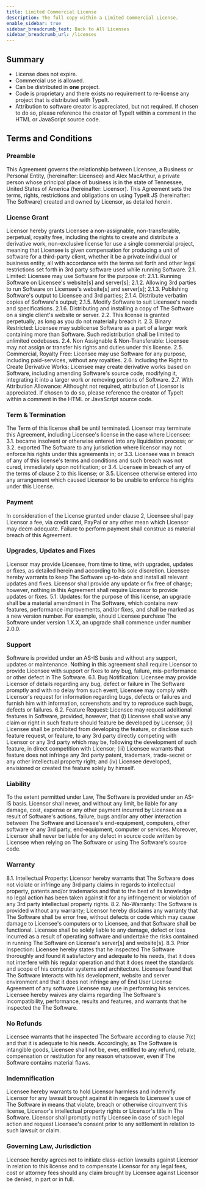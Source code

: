 ```yaml
---
title: Limited Commercial License
description: The full copy within a Limited Commercial License.
enable_sidebar: true
sidebar_breadcrumb_text: Back to All Licenses
sidebar_breadcrumb_url: /licenses
---
```

## Summary 

* License does not expire. 
* Commercial use is allowed. 
* Can be distributed in **one** project.
* Code is proprietary and there exists no requirement to re-license any project that is distributed with TypeIt.
* Attribution to software creator is appreciated, but not required. If chosen to do so, please reference the creator of TypeIt within a comment in the HTML or JavaScript source code. 

## Terms and Conditions

### Preamble

This Agreement governs the relationship between Licensee, a Business or Personal Entity, (hereinafter: Licensee) and Alex MacArthur, a private person whose principal place of business is in the state of Tennessee, United States of America (hereinafter: Licensor). This Agreement sets the terms, rights, restrictions and obligations on using TypeIt JS (hereinafter: The Software) created and owned by Licensor, as detailed herein.

### License Grant 

Licensor hereby grants Licensee a non-assignable, non-transferable, perpetual, royalty free, including the rights to create and distribute a derivative work, non-exclusive license for use a single commercial project, meaning that Licensee is given compensation for producing a unit of software for a third-party client, whether it be a private individual or business entity, all with accordance with the terms set forth and other legal restrictions set forth in 3rd party software used while running Software. 2.1\. Limited: Licensee may use Software for the purpose of: 2.1.1\. Running Software on Licensee's website[s] and server[s]; 2.1.2\. Allowing 3rd parties to run Software on Licensee's website[s] and server[s]; 2.1.3\. Publishing Software's output to Licensee and 3rd parties; 2.1.4\. Distribute verbatim copies of Software's output; 2.1.5\. Modify Software to suit Licensee's needs and specifications. 2.1.6\. Distributing and installing a copy of The Software on a single client's website or server. 2.2\. This license is granted perpetually, as long as you do not materially breach it. 2.3\. Binary Restricted: Licensee may sublicense Software as a part of a larger work containing more than Software. Such redistribution shall be limited to unlimited codebases. 2.4\. Non Assignable & Non-Transferable: Licensee may not assign or transfer his rights and duties under this license. 2.5\. Commercial, Royalty Free: Licensee may use Software for any purpose, including paid-services, without any royalties. 2.6\. Including the Right to Create Derivative Works: Licensee may create derivative works based on Software, including amending Software's source code, modifying it, integrating it into a larger work or removing portions of Software. 2.7. With Attribution Allowance: Althought not required, attribution of Licensor is appreciated. If chosen to do so, please reference the creator of TypeIt within a comment in the HTML or JavaScript source code.

### Term & Termination 

The Term of this license shall be until terminated. Licensor may terminate this Agreement, including Licensee's license in the case where Licensee: 3.1\. became insolvent or otherwise entered into any liquidation process; or 3.2\. exported The Software to any jurisdiction where licensor may not enforce his rights under this agreements in; or 3.3\. Licensee was in breach of any of this license's terms and conditions and such breach was not cured, immediately upon notification; or 3.4\. Licensee in breach of any of the terms of clause 2 to this license; or 3.5\. Licensee otherwise entered into any arrangement which caused Licensor to be unable to enforce his rights under this License.

### Payment 

In consideration of the License granted under clause 2, Licensee shall pay Licensor a fee, via credit card, PayPal or any other mean which Licensor may deem adequate. Failure to perform payment shall construe as material breach of this Agreement.

### Upgrades, Updates and Fixes 

Licensor may provide Licensee, from time to time, with upgrades, updates or fixes, as detailed herein and according to his sole discretion. Licensee hereby warrants to keep The Software up-to-date and install all relevant updates and fixes. Licensor shall provide any update or fix free of charge; however, nothing in this Agreement shall require Licensor to provide updates or fixes. 5.1\. Updates: for the purpose of this license, an upgrade shall be a material amendment in The Software, which contains new features, performance improvements, and/or fixes, and shall be marked as a new version number. For example, should Licensee purchase The Software under version 1.X.X, an upgrade shall commence under number 2.0.0.

### Support 

Software is provided under an AS-IS basis and without any support, updates or maintenance. Nothing in this agreement shall require Licensor to provide Licensee with support or fixes to any bug, failure, mis-performance or other defect in The Software. 6.1\. Bug Notification: Licensee may provide Licensor of details regarding any bug, defect or failure in The Software promptly and with no delay from such event; Licensee may comply with Licensor's request for information regarding bugs, defects or failures and furnish him with information, screenshots and try to reproduce such bugs, defects or failures. 6.2\. Feature Request: Licensee may request additional features in Software, provided, however, that (i) Licensee shall waive any claim or right in such feature should feature be developed by Licensor; (ii) Licensee shall be prohibited from developing the feature, or disclose such feature request, or feature, to any 3rd party directly competing with Licensor or any 3rd party which may be, following the development of such feature, in direct competition with Licensor; (iii) Licensee warrants that feature does not infringe any 3rd party patent, trademark, trade-secret or any other intellectual property right; and (iv) Licensee developed, envisioned or created the feature solely by himself.

### Liability 

To the extent permitted under Law, The Software is provided under an AS-IS basis. Licensor shall never, and without any limit, be liable for any damage, cost, expense or any other payment incurred by Licensee as a result of Software's actions, failure, bugs and/or any other interaction between The Software and Licensee's end-equipment, computers, other software or any 3rd party, end-equipment, computer or services. Moreover, Licensor shall never be liable for any defect in source code written by Licensee when relying on The Software or using The Software's source code.

### Warranty

8.1\. Intellectual Property: Licensor hereby warrants that The Software does not violate or infringe any 3rd party claims in regards to intellectual property, patents and/or trademarks and that to the best of its knowledge no legal action has been taken against it for any infringement or violation of any 3rd party intellectual property rights. 8.2\. No-Warranty: The Software is provided without any warranty; Licensor hereby disclaims any warranty that The Software shall be error free, without defects or code which may cause damage to Licensee's computers or to Licensee, and that Software shall be functional. Licensee shall be solely liable to any damage, defect or loss incurred as a result of operating software and undertake the risks contained in running The Software on License's server[s] and website[s]. 8.3\. Prior Inspection: Licensee hereby states that he inspected The Software thoroughly and found it satisfactory and adequate to his needs, that it does not interfere with his regular operation and that it does meet the standards and scope of his computer systems and architecture. Licensee found that The Software interacts with his development, website and server environment and that it does not infringe any of End User License Agreement of any software Licensee may use in performing his services. Licensee hereby waives any claims regarding The Software's incompatibility, performance, results and features, and warrants that he inspected the The Software.

### No Refunds
Licensee warrants that he inspected The Software according to clause 7(c) and that it is adequate to his needs. Accordingly, as The Software is intangible goods, Licensee shall not be, ever, entitled to any refund, rebate, compensation or restitution for any reason whatsoever, even if The Software contains material flaws. 

###  Indemnification
Licensee hereby warrants to hold Licensor harmless and indemnify Licensor for any lawsuit brought against it in regards to Licensee's use of The Software in means that violate, breach or otherwise circumvent this license, Licensor's intellectual property rights or Licensor's title in The Software. Licensor shall promptly notify Licensee in case of such legal action and request Licensee's consent prior to any settlement in relation to such lawsuit or claim.

###  Governing Law, Jurisdiction
Licensee hereby agrees not to initiate class-action lawsuits against Licensor in relation to this license and to compensate Licensor for any legal fees, cost or attorney fees should any claim brought by Licensee against Licensor be denied, in part or in full.
